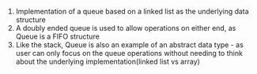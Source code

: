 1. Implementation of a queue based on a linked list as the underlying data structure
2. A doubly ended queue is used to allow operations on either end, as Queue is a FIFO structure
3. Like the stack, Queue is also an example of an abstract data type - as user can only focus on the queue operations without needing to think about the underlying implementation(linked list vs array)
